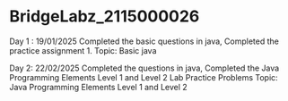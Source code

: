 # BridgeLabz_2115000026

Day 1 : 19/01/2025
Completed the basic questions in java, Completed the practice assignment 1.
Topic: Basic java

Day 2: 22/02/2025
Completed the questions in java, Completed the Java Programming Elements Level 1 and Level 2 Lab Practice Problems
Topic: Java Programming Elements Level 1 and Level 2

